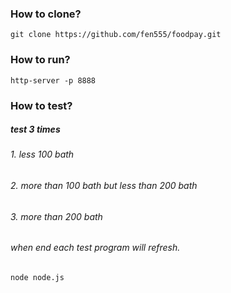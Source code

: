 ### How to clone?
```
git clone https://github.com/fen555/foodpay.git
```
### How to run?
```
http-server -p 8888
```
### How to test?
##### test 3 times 
###### 1. less 100 bath
###### 2. more than 100 bath but less than 200 bath
###### 3. more than 200 bath
###### when end each test program will refresh.
```
node node.js
```

